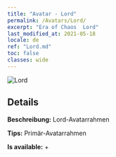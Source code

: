 ```yaml
---
title: "Avatar - Lord"
permalink: /Avatars/Lord/
excerpt: "Era of Chaos  Lord"
last_modified_at: 2021-05-18
locale: de
ref: "Lord.md"
toc: false
classes: wide
---
```

 ![Lord](/images/a/bg_head_mainView.png)

## Details

 **Beschreibung:** Lord-Avatarrahmen 

 **Tips:** Primär-Avatarrahmen 

 **Is available:**  + 

